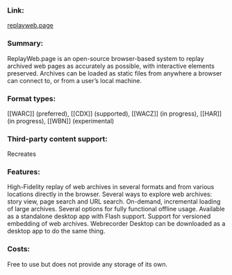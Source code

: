 ### Link: 
[replayweb.page](https://replayweb.page/) 

### Summary: 
ReplayWeb.page is an open-source browser-based system to replay archived web pages as accurately as possible, with interactive elements preserved. Archives can be loaded as static files from anywhere a browser can connect to, or from a user’s local machine.

### Format types: 
[[WARC]] (preferred), [[CDX]] (supported), [[WACZ]] (in progress), [[HAR]] (in progress), [[WBN]] (experimental)

### Third-party content support: 
Recreates 

### Features: 
High-Fidelity replay of web archives in several formats and from various locations directly in the browser. Several ways to explore web archives: story view, page search and URL search. On-demand, incremental loading of large archives. Several options for fully functional offline usage. Available as a standalone desktop app with Flash support. Support for versioned embedding of web archives. Webrecorder Desktop can be downloaded as a desktop app to do the same thing.

### Costs: 
Free to use but does not provide any storage of its own.
